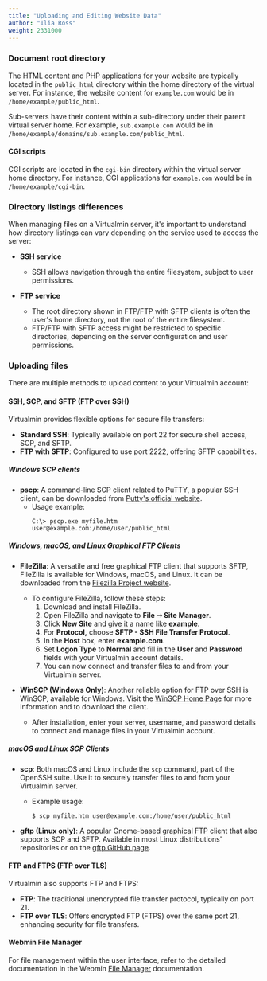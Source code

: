 ```yaml
---
title: "Uploading and Editing Website Data"
author: "Ilia Ross"
weight: 2331000
---
```


### Document root directory

The HTML content and PHP applications for your website are typically located in the `public_html` directory within the home directory of the virtual server. For instance, the website content for `example.com` would be in `/home/example/public_html`.

Sub-servers have their content within a sub-directory under their parent virtual server home. For example, `sub.example.com` would be in `/home/example/domains/sub.example.com/public_html`.

#### CGI scripts

CGI scripts are located in the `cgi-bin` directory within the virtual server home directory. For instance, CGI applications for `example.com` would be in `/home/example/cgi-bin`.

### Directory listings differences

When managing files on a Virtualmin server, it's important to understand how directory listings can vary depending on the service used to access the server:

- **SSH service**
  - SSH allows navigation through the entire filesystem, subject to user permissions.

- **FTP service**
  - The root directory shown in FTP/FTP with SFTP clients is often the user's home directory, not the root of the entire filesystem.
  - FTP/FTP with SFTP access might be restricted to specific directories, depending on the server configuration and user permissions.

### Uploading files

There are multiple methods to upload content to your Virtualmin account:

#### SSH, SCP, and SFTP (FTP over SSH)

Virtualmin provides flexible options for secure file transfers:

- **Standard SSH**: Typically available on port 22 for secure shell access, SCP, and SFTP.
- **FTP with SFTP**: Configured to use port 2222, offering SFTP capabilities.

##### Windows SCP clients

- **pscp**: A command-line SCP client related to PuTTY, a popular SSH client, can be downloaded from [Putty's official website](https://www.chiark.greenend.org.uk/~sgtatham/putty/download.html).
  - Usage example:
    ```text
    C:\> pscp.exe myfile.htm user@example.com:/home/user/public_html
    ```

##### Windows, macOS, and Linux Graphical FTP Clients

- **FileZilla**: A versatile and free graphical FTP client that supports SFTP, FileZilla is available for Windows, macOS, and Linux. It can be downloaded from the [Filezilla Project website](https://filezilla-project.org/).
  - To configure FileZilla, follow these steps:
    1. Download and install FileZilla.
    2. Open FileZilla and navigate to **File ⇾ Site Manager**.
    3. Click **New Site** and give it a name like **example**.
    5. For **Protocol,** choose **SFTP - SSH File Transfer Protocol**.
    4. In the **Host** box, enter **example.com**.
    6. Set **Logon Type** to **Normal** and fill in the **User** and **Password** fields with your Virtualmin account details.
    7. You can now connect and transfer files to and from your Virtualmin server.

- **WinSCP (Windows Only)**: Another reliable option for FTP over SSH is WinSCP, available for Windows. Visit the [WinSCP Home Page](https://winscp.net/eng/index.php) for more information and to download the client.
  - After installation, enter your server, username, and password details to connect and manage files in your Virtualmin account.

##### macOS and Linux SCP Clients

- **scp**: Both macOS and Linux include the `scp` command, part of the OpenSSH suite. Use it to securely transfer files to and from your Virtualmin server.
  - Example usage:
    ```text
    $ scp myfile.htm user@example.com:/home/user/public_html
    ```

- **gftp (Linux only)**: A popular Gnome-based graphical FTP client that also supports SCP and SFTP. Available in most Linux distributions' repositories or on the [gftp GitHub page](https://github.com/masneyb/gftp).

#### FTP and FTPS (FTP over TLS)

Virtualmin also supports FTP and FTPS:

- **FTP**: The traditional unencrypted file transfer protocol, typically on port 21.
- **FTP over TLS**: Offers encrypted FTP (FTPS) over the same port 21, enhancing security for file transfers.

#### Webmin File Manager

For file management within the user interface, refer to the detailed documentation in the Webmin [File Manager](https://webmin.com/docs/modules/file-manager/) documentation.
